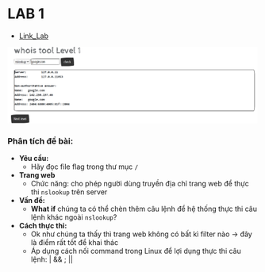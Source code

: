 # **LAB 1**
- [Link_Lab](https://wpt.cyberjutsu.io/challenges#Command%20Injection%201-14)

![alt text](img/image.png)
### **Phân tích đề bài:**
- **Yêu cầu:**
    - Hãy đọc file flag trong thư mục `/`
- **Trang web**
    - Chức năng: cho phép người dùng truyền địa chỉ trang web để thực thi `nslookup` trên server
- **Vấn đề:**
  - **What if** chúng ta có thể chèn thêm câu lệnh để hệ thống thực thi câu lệnh khác ngoài `nslookup`?
- **Cách thực thi:**
  - Ok như chúng ta thấy thì trang web không có bất kì filter nào -> đây là điểm rất tốt để khai thác
  - Áp dụng cách nối command trong Linux để lợi dụng thực thi câu lệnh: | && ; || 
